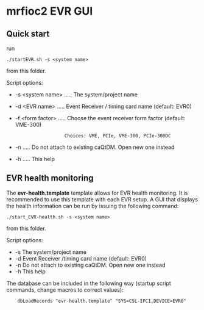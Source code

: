 # mrfioc2 EVR GUI
## Quick start
run 

    ./startEVR.sh -s <system name>
from this folder.

Script options:

 - -s <system name\> ..... The system/project name
 - -d <EVR name\>    ..... Event Receiver / timing card name (default: EVR0)
 - -f <form factor\> ..... Choose the event receiver form factor (default: VME-300)
 
	                     Choices: VME, PCIe, VME-300, PCIe-300DC

 - -n ..... Do not attach to existing caQtDM. Open new one instead
 - -h ..... This help


## EVR health monitoring
The __evr-health.template__ template allows for EVR health monitoring. It is recommended to use this template with each EVR setup. A GUI that displays the health information can be run by issuing the following command:

    ./start_EVR-health.sh -s <system name>
from this folder.

Script options:

 - -s <system name>     The system/project name
 - -d <EVR name>        Event Receiver /timing card name (default: EVR0)
 - -n                   Do not attach to existing caQtDM. Open new one instead
 - -h                   This help


The database can be included in the following way (startup script commands, change macros to correct values): 

		dbLoadRecords "evr-health.template" "SYS=CSL-IFC1,DEVICE=EVR0"

